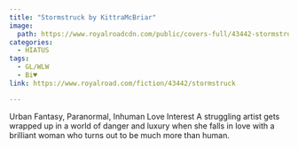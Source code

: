 ```yaml
---
title: "Stormstruck by KittraMcBriar"
image:
  path: https://www.royalroadcdn.com/public/covers-full/43442-stormstruck.jpg
categories:
  - HIATUS
tags:
  - GL/WLW
  - Bi♥
link: https://www.royalroad.com/fiction/43442/stormstruck

---
```

Urban Fantasy, Paranormal, Inhuman Love Interest
A struggling artist gets wrapped up in a world of danger and luxury when she falls in love with a brilliant woman who turns out to be much more than human.